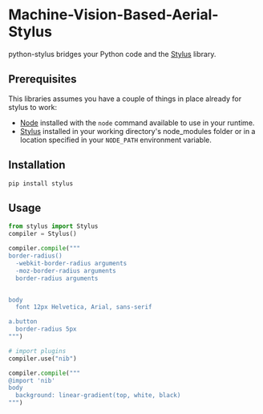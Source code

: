 # Machine-Vision-Based-Aerial-Stylus
python-stylus bridges your Python code and the [Stylus](http://learnboost.github.com/stylus) library.

## Prerequisites
This libraries assumes you have a couple of things in place already for stylus to work:

* [Node](http://nodejs.org) installed with the `node` command available to use in your runtime.
* [Stylus](http://learnboost.github.com/stylus) installed in your working directory's node_modules folder or
  in a location specified in your `NODE_PATH` environment variable.

## Installation
`pip install stylus`

## Usage
```python
from stylus import Stylus
compiler = Stylus()

compiler.compile("""
border-radius()
  -webkit-border-radius arguments
  -moz-border-radius arguments
  border-radius arguments


body
  font 12px Helvetica, Arial, sans-serif

a.button
  border-radius 5px
""")

# import plugins
compiler.use("nib")

compiler.compile("""
@import 'nib'
body
  background: linear-gradient(top, white, black)
""")
```
